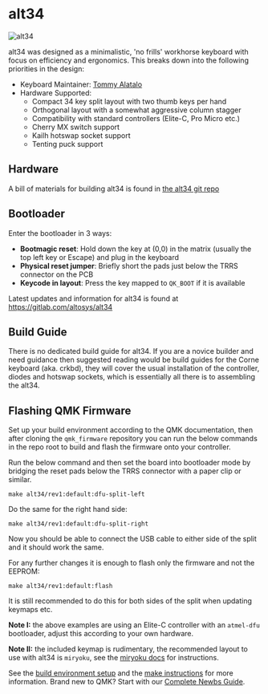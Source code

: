 # alt34

![alt34](https://i.imgur.com/GDv0dL0h.png)

alt34 was designed as a minimalistic, 'no frills' workhorse keyboard with focus on efficiency and ergonomics.
This breaks down into the following priorities in the design:

* Keyboard Maintainer: [Tommy Alatalo](https://github.com/altosys)
* Hardware Supported: 
   * Compact 34 key split layout with two thumb keys per hand
   * Orthogonal layout with a somewhat aggressive column stagger
   * Compatibility with standard controllers (Elite-C, Pro Micro etc.)
   * Cherry MX switch support
   * Kailh hotswap socket support
   * Tenting puck support

## Hardware

A bill of materials for building alt34 is found in [the alt34 git repo](https://gitlab.com/altosys/alt34)

## Bootloader

Enter the bootloader in 3 ways:

* **Bootmagic reset**: Hold down the key at (0,0) in the matrix (usually the top left key or Escape) and plug in the keyboard
* **Physical reset jumper**: Briefly short the pads just below the TRRS connector on the PCB
* **Keycode in layout**: Press the key mapped to `QK_BOOT` if it is available

Latest updates and information for alt34 is found at https://gitlab.com/altosys/alt34

## Build Guide

There is no dedicated build guide for alt34. If you are a novice builder and need guidance then suggested reading would be build guides for the Corne keyboard (aka. crkbd), they will cover the usual installation of the controller, diodes and hotswap sockets, which is essentially all there is to assembling the alt34.

## Flashing QMK Firmware

Set up your build environment according to the QMK documentation, then after cloning the `qmk_firmware` repository you can run the below commands in the repo root to build and flash the firmware onto your controller.

Run the below command and then set the board into bootloader mode by bridging the reset pads below the TRRS connector with a paper clip or similar.
```
make alt34/rev1:default:dfu-split-left
```

Do the same for the right hand side:
```
make alt34/rev1:default:dfu-split-right
```

Now you should be able to connect the USB cable to either side of the split and it should work the same.

For any further changes it is enough to flash only the firmware and not the EEPROM:
```
make alt34/rev1:default:flash
```

It is still recommended to do this for both sides of the split when updating keymaps etc.

**Note I:** the above examples are using an Elite-C controller with an `atmel-dfu` bootloader, adjust this according to your own hardware.

**Note II:** the included keymap is rudimentary, the recommended layout to use with alt34 is `miryoku`, see the [miryoku docs](https://github.com/manna-harbour/miryoku) for instructions.

See the [build environment setup](https://docs.qmk.fm/#/getting_started_build_tools) and the [make instructions](https://docs.qmk.fm/#/getting_started_make_guide) for more information. Brand new to QMK? Start with our [Complete Newbs Guide](https://docs.qmk.fm/#/newbs).

